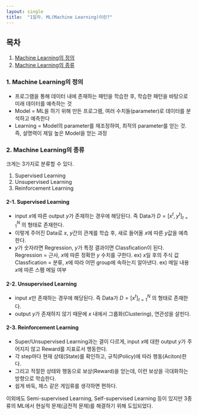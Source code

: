```yaml
---
layout: single
title:  "1일차. ML(Machine Learning)이란?"
---
```

## 목차

1. [Machine Learning의 정의](#1.-Machine-Learning의-정의)
2. [Machine Learning의 종류](#2.-Machine-Learning의-종류)


### 1. Machine Learning의 정의
* 프로그램을 통해 데이터 내에 존재하는 패턴을 학습한 후, 학습한 패턴을 바탕으로 미래 데이터를 예측하는 것
* Model = ML을 하기 위해 만든 프로그램, 여러 수치들(parameter)로 데이터를 분석하고 예측한다
* Learning = Model의 parameter를 재조정하여, 최적의 parameter를 얻는 것. 즉, 설명력이 제일 높은 Model을 얻는 과정

### 2. Machine Learning의 종류
크게는 3가지로 분류할 수 있다.
1. Supervised Learning
2. Unsupervised Learning
3. Reinforcement Learning

#### 2-1. Supervised Learning
* input $x$에 따른 output $y$가 존재하는 경우에 해당된다. 즉 Data가 $D = [ {x}^{t}, {y}^{t} ]_{t=1}^{N}$ 의 형태로 존재한다.
* 이렇게 주어진 Data로 $x$, $y$간의 관계를 학습 후, 새로 들어올 $x$에 따른 $y$값을 예측한다.
* $y$가 숫자라면 Regression, $y$가 특정 결과이면 Classfication이 된다.
  Regression = 근사, $x$에 따른 정확한 $y$ 수치를 구한다. ex) $x$일 후의 주식 값
  Classfication = 분류, $x$에 따라 어떤 group에 속하는지 알아낸다. ex) 메일 내용 $x$에 따른 스팸 메일 여부
#### 2-2. Unsupervised Learning
* input $x$만 존재하는 경우에 해당된다. 즉 Data가 $D = [ {x}^{t}]_{t=1}^{N}$ 의 형태로 존재한다.
* output $y$가 존재하지 않기 때문에 $x$ 내에서 그룹화(Clustering), 연관성을 살핀다.

#### 2-3. Reinforcement Learning
* Super/Unsupervised Learning과는 결이 다르게, input $x$에 대한 output $y$가 주어지지 않고 Reward를 지표로서 행동한다.
* 각 step마다 현재 상태(State)를 확인하고, 규칙(Policy)에 따라 행동(Aciton)한다.
* 그리고 적절한 상태와 행동으로 보상(Reward)을 얻는데, 이런 보상을 극대화하는 방향으로 학습한다.
* 쉽게 바둑, 체스 같은 게임류를 생각하면 편하다.

이외에도 Semi-supervised Learning, Self-supervised Learning 등이 있지만 3종류의 ML에서 현실적 문제(금전적 문제)를 해결하기 위해 도입되었다.

